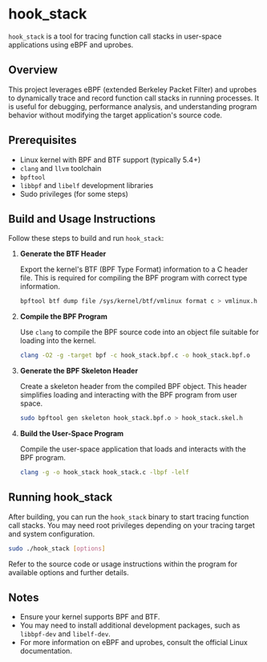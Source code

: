 # hook_stack
`hook_stack` is a tool for tracing function call stacks in user-space applications using eBPF and uprobes.

## Overview

This project leverages eBPF (extended Berkeley Packet Filter) and uprobes to dynamically trace and record function call stacks in running processes. It is useful for debugging, performance analysis, and understanding program behavior without modifying the target application's source code.

## Prerequisites

- Linux kernel with BPF and BTF support (typically 5.4+)
- `clang` and `llvm` toolchain
- `bpftool`
- `libbpf` and `libelf` development libraries
- Sudo privileges (for some steps)

## Build and Usage Instructions

Follow these steps to build and run `hook_stack`:

1. **Generate the BTF Header**

    Export the kernel's BTF (BPF Type Format) information to a C header file. This is required for compiling the BPF program with correct type information.

    ```sh
    bpftool btf dump file /sys/kernel/btf/vmlinux format c > vmlinux.h
    ```

2. **Compile the BPF Program**

    Use `clang` to compile the BPF source code into an object file suitable for loading into the kernel.

    ```sh
    clang -O2 -g -target bpf -c hook_stack.bpf.c -o hook_stack.bpf.o
    ```

3. **Generate the BPF Skeleton Header**

    Create a skeleton header from the compiled BPF object. This header simplifies loading and interacting with the BPF program from user space.

    ```sh
    sudo bpftool gen skeleton hook_stack.bpf.o > hook_stack.skel.h
    ```

4. **Build the User-Space Program**

    Compile the user-space application that loads and interacts with the BPF program.

    ```sh
    clang -g -o hook_stack hook_stack.c -lbpf -lelf
    ```

## Running hook_stack

After building, you can run the `hook_stack` binary to start tracing function call stacks. You may need root privileges depending on your tracing target and system configuration.

```sh
sudo ./hook_stack [options]
```

Refer to the source code or usage instructions within the program for available options and further details.

## Notes

- Ensure your kernel supports BPF and BTF.
- You may need to install additional development packages, such as `libbpf-dev` and `libelf-dev`.
- For more information on eBPF and uprobes, consult the official Linux documentation.
